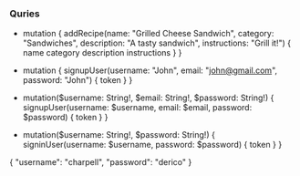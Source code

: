 ### Quries
- mutation {
  addRecipe(name: "Grilled Cheese Sandwich", category: "Sandwiches", description: "A tasty sandwich", instructions: "Grill it!") {
    name
    category
    description
    instructions
  }
}


- mutation {
  signupUser(username: "John", email: "john@gmail.com", password: "John") {
    token
  }
}

- mutation($username: String!, $email: String!, $password: String!) {
  signupUser(username: $username, email: $email, password: $password) {
    token
  }
}


- mutation($username: String!, $password: String!) {
  signinUser(username: $username, password: $password) {
    token
  }
}

{
  "username": "charpell",
  "password": "derico"
}